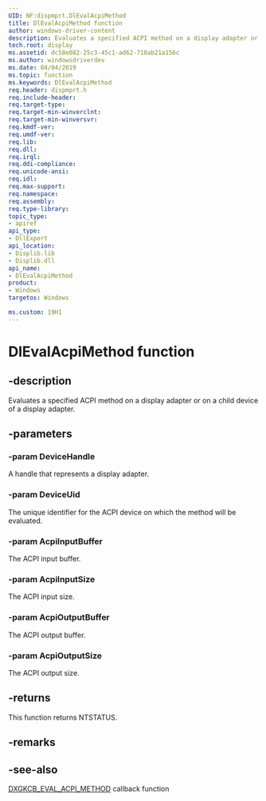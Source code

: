 ```yaml
---
UID: NF:dispmprt.DlEvalAcpiMethod
title: DlEvalAcpiMethod function
author: windows-driver-content
description: Evaluates a specified ACPI method on a display adapter or on a child device of a display adapter.
tech.root: display
ms.assetid: dc58e082-25c3-45c1-ad62-718ab21a156c
ms.author: windowsdriverdev
ms.date: 04/04/2019 
ms.topic: function
ms.keywords: DlEvalAcpiMethod
req.header: dispmprt.h
req.include-header:
req.target-type:
req.target-min-winverclnt:
req.target-min-winversvr:
req.kmdf-ver:
req.umdf-ver:
req.lib:
req.dll:
req.irql: 
req.ddi-compliance:
req.unicode-ansi:
req.idl:
req.max-support:
req.namespace:
req.assembly:
req.type-library: 
topic_type: 
- apiref
api_type: 
- DllExport
api_location: 
- Displib.lib
- Displib.dll
api_name: 
- DlEvalAcpiMethod
product: 
- Windows
targetos: Windows

ms.custom: 19H1
---
```


# DlEvalAcpiMethod function


## -description

Evaluates a specified ACPI method on a display adapter or on a child device of a display adapter.

## -parameters

### -param DeviceHandle

A handle that represents a display adapter.

### -param DeviceUid

The unique identifier for the ACPI device on which the method will be evaluated.

### -param AcpiInputBuffer

The ACPI input buffer.

### -param AcpiInputSize

The ACPI input size.

### -param AcpiOutputBuffer

The ACPI output buffer.

### -param AcpiOutputSize

The ACPI output size.


## -returns

This function returns NTSTATUS.

## -remarks

## -see-also

[DXGKCB_EVAL_ACPI_METHOD](nc-dispmprt-dxgkcb_eval_acpi_method.md) callback function
